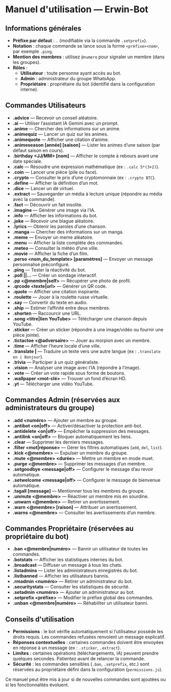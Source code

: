 # Manuel d'utilisation — Erwin-Bot

## Informations générales
- **Préfixe par défaut** : `.` (modifiable via la commande `.setprefix`).
- **Notation** : chaque commande se lance sous la forme `<préfixe><nom>`, par exemple `.ping`.
- **Mention des membres** : utilisez `@numero` pour signaler un membre (dans les groupes).
- **Rôles** :
  - **Utilisateur** : toute personne ayant accès au bot.
  - **Admin** : administrateur du groupe WhatsApp.
  - **Propriétaire** : propriétaire du bot (identifié dans la configuration interne).

## Commandes Utilisateurs
- **.advice** — Recevoir un conseil aléatoire.
- **.ai <prompt>** — Utiliser l’assistant IA Gemini avec un prompt.
- **.anime <titre>** — Chercher des informations sur un anime.
- **.animequiz** — Lancer un quiz sur les animes.
- **.animequote** — Afficher une citation d’anime.
- **.animeseason [année] [saison]** — Lister les animes d’une saison (par défaut saison en cours).
- **.birthday <JJ/MM> [nom]** — Afficher le compte à rebours avant une date spéciale.
- **.calc <expression>** — Résoudre une expression mathématique (ex : `.calc 5*(3+2)`).
- **.coin** — Lancer une pièce (pile ou face).
- **.crypto <symbole>** — Consulter le prix d’une cryptomonnaie (ex : `.crypto BTC`).
- **.define <mot>** — Afficher la définition d’un mot.
- **.dice** — Lancer un dé virtuel.
- **.extract** — Sauvegarder un média à lecture unique (répondre au média avec la commande).
- **.fact** — Découvrir un fait insolite.
- **.imagine <prompt>** — Générer une image via l’IA.
- **.info** — Afficher les informations du bot.
- **.joke** — Recevoir une blague aléatoire.
- **.lyrics <titre>** — Obtenir les paroles d’une chanson.
- **.manga <titre>** — Chercher des informations sur un manga.
- **.meme** — Envoyer un meme aléatoire.
- **.menu** — Afficher la liste complète des commandes.
- **.meteo <ville>** — Consulter la météo d’une ville.
- **.movie <titre>** — Afficher la fiche d’un film.
- **.perso <nom_du_template> [paramètres]** — Envoyer un message personnalisé préconfiguré.
- **.ping** — Tester la réactivité du bot.
- **.poll <question>|<choix1>|<choix2>...** — Créer un sondage interactif.
- **.pp <@membre|self>** — Récupérer une photo de profil.
- **.qrcode <texte|url>** — Générer un QR code.
- **.quote** — Afficher une citation inspirante.
- **.roulette** — Jouer à la roulette russe virtuelle.
- **.say <texte>** — Convertir du texte en audio.
- **.ship <nom1> <nom2>** — Estimer l’affinité entre deux membres.
- **.shorten <url>** — Raccourcir une URL.
- **.song <titre|lien YouTube>** — Télécharger une chanson depuis YouTube.
- **.sticker** — Créer un sticker (répondre à une image/vidéo ou fournir une pièce jointe).
- **.tictactoe <@adversaire>** — Jouer au morpion avec un membre.
- **.time <ville>** — Afficher l’heure locale d’une ville.
- **.translate <langue> | <texte>** — Traduire un texte vers une autre langue (ex : `.translate en | Bonjour`).
- **.trivia** — Participer à un quiz généraliste.
- **.vision** — Analyser une image avec l’IA (répondre à l’image).
- **.vote <question>** — Créer un vote rapide sous forme de boutons.
- **.wallpaper <mot-clé>** — Trouver un fond d’écran HD.
- **.yt <url>** — Télécharger une vidéo YouTube.

## Commandes Admin (réservées aux administrateurs du groupe)
- **.add <numéro>** — Ajouter un membre au groupe.
- **.antibot <on|off>** — Activer/désactiver la protection anti-bot.
- **.antidelete <on|off>** — Empêcher la suppression des messages.
- **.antilink <on|off>** — Bloquer automatiquement les liens.
- **.clear <nombre>** — Supprimer les derniers messages.
- **.filter <action> <mot|réponse>** — Gérer les filtres automatiques (`add`, `del`, `list`).
- **.kick <@membre>** — Expulser un membre du groupe.
- **.mute <@membre> <durée>** — Mettre un membre en mode muet.
- **.purge <@membre>** — Supprimer les messages d’un membre.
- **.setgoodbye <message|off>** — Configurer le message d’au revoir automatique.
- **.setwelcome <message|off>** — Configurer le message de bienvenue automatique.
- **.tagall [message]** — Mentionner tous les membres du groupe.
- **.unmute <@membre>** — Réactiver un membre mis en sourdine.
- **.unwarn <@membre>** — Retirer un avertissement.
- **.warn <@membre> [raison]** — Attribuer un avertissement.
- **.warns <@membre>** — Consulter les avertissements d’un membre.

## Commandes Propriétaire (réservées au propriétaire du bot)
- **.ban <@membre|numéro>** — Bannir un utilisateur de toutes les commandes.
- **.botstats** — Afficher les statistiques internes du bot.
- **.broadcast <message>** — Diffuser un message à tous les chats.
- **.listadmins** — Lister les administrateurs enregistrés du bot.
- **.listbanned** — Afficher les utilisateurs bannis.
- **.rmadmin <numéro>** — Retirer un administrateur du bot.
- **.securitystats** — Consulter les statistiques de sécurité.
- **.setadmin <numéro>** — Ajouter un administrateur au bot.
- **.setprefix <préfixe>** — Modifier le préfixe global des commandes.
- **.unban <@membre|numéro>** — Réhabiliter un utilisateur banni.

## Conseils d'utilisation
- **Permissions** : le bot vérifie automatiquement si l’utilisateur possède les droits requis. Les commandes refusées renvoient un message explicatif.
- **Réponses contextuelles** : certaines commandes doivent être envoyées en réponse à un message (ex : `.sticker`, `.extract`).
- **Limites** : certaines opérations (téléchargements, IA) peuvent prendre quelques secondes. Patientez avant de relancer la commande.
- **Sécurité** : les commandes sensibles (`.ban`, `.setprefix`, etc.) sont réservées au propriétaire défini dans la configuration (`permissions.js`).

Ce manuel peut être mis à jour si de nouvelles commandes sont ajoutées ou si les fonctionnalités évoluent.
